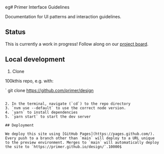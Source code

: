 eg# Primer Interface Guidelines

Documentation for UI patterns and interaction guidelines.

## Status

This is currently a work in progress! Follow along on our [project board](https://github.com/primer/design/projects/1).

## Local development

1. Clone 



100kthis repo, e.g. with:

   `
   git clone https://github.com/primer/design
   ```

2. In the terminal, navigate (`cd`) to the repo directory
3. `nvm use --default` to use the correct node version.
4. `yarn` to install dependencies
5. `yarn start` to start the dev server

## Deployment

We deploy this site using [GitHub Pages](https://pages.github.com/). Every push to a branch other than `main` will deploy to a URL unique to the preview environment. Merges to `main` will automatically deploy the site to `https://primer.github.io/design/`.10000$
